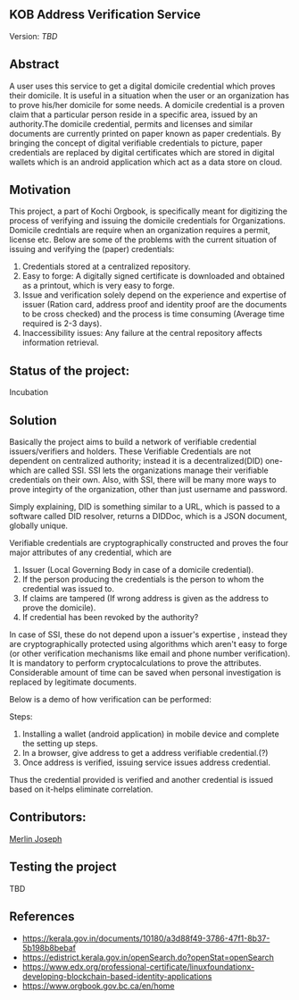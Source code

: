 ## KOB Address Verification Service
Version: _TBD_

## Abstract

 A user uses this service to get a digital domicile credential which proves
their domicile. It is useful in a situation when the user or an organization has to prove his/her domicile for
some needs. A domicile credential is a proven claim that a particular person reside in a specific area, issued by an authority.The domicile credential, permits and licenses and similar documents are currently printed on paper known as paper credentials. By bringing the concept of digital verifiable credentials to picture, paper credentials are replaced by digital certificates which are stored in digital wallets which is an android application which act as a data store on cloud.


## Motivation

This project, a part of Kochi Orgbook, is specifically meant for digitizing the process of verifying and issuing the domicile credentials for Organizations. Domicile credntials are require when an organization requires a permit, license etc.
Below are some of the problems with the current situation of issuing and verifying the (paper) credentials:

1. Credentials stored at a  centralized repository.
2. Easy to forge: A digitally signed certificate is downloaded and obtained as a printout, which is very easy to forge.
3. Issue and verification solely depend on the experience and expertise of issuer (Ration card, address proof and identity proof are the documents to be cross checked) and the process is time consuming (Average time required is 2-3 days).
4. Inaccessibility issues: Any failure at the central repository affects information retrieval.

## Status of the project:

Incubation

## Solution 

Basically the project aims to build a network of verifiable credential issuers/verifiers and holders. These Verifiable Credentials are not dependent on centralized authority; instead it is a decentralized(DID) one-which are called SSI. SSI lets the organizations manage their verifiable credentials on their own. Also, with SSI, there will be many more ways to prove integirty of the organization, other than just username and password.

Simply explaining, DID is something similar to a URL, which is passed to a software called DID resolver, returns a DIDDoc, which is a JSON document, globally unique.


Verifiable credentials are cryptographically constructed and proves the four major attributes of any credential, which are
  1. Issuer (Local Governing Body in case of a domicile credential).
  2. If the person producing the credentials is the person to whom the credential was issued to.
  3. If claims are tampered (If wrong address is given as the address to prove the domicile).
  4. If credential has been revoked by the authority?
  
  
  In case of SSI, these do not depend upon a issuer's expertise , instead they are cryptographically protected using algorithms which aren't easy to forge (or other verification mechanisms like email and phone number verification). It is mandatory to perform cryptocalculations to prove the attributes. Considerable amount of time can be saved when personal investigation is replaced by legitimate documents.
  
Below is a demo of how verification can be performed:
  
  
Steps:

1. Installing a wallet (android application) in mobile device and complete the setting up steps.
2. In a browser, give address to get a address verifiable credential.(?)
3. Once address is verified, issuing service issues address credential.

Thus the credential provided is verified and another credential is issued based on it-helps eliminate correlation.
  
  
  
 
## Contributors:

[Merlin Joseph](https://github.com/merjos369)

## Testing the project

TBD

## References

- https://kerala.gov.in/documents/10180/a3d88f49-3786-47f1-8b37-5b198b8bebaf
- https://edistrict.kerala.gov.in/openSearch.do?openStat=openSearch
- https://www.edx.org/professional-certificate/linuxfoundationx-developing-blockchain-based-identity-applications
- https://www.orgbook.gov.bc.ca/en/home 
